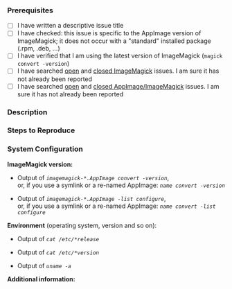 ### Prerequisites

<!-- The more checkmarks you can set below, the higher your chance that this issue can be looked into fast:-->

- [ ] I have written a descriptive issue title
- [ ] I have checked: this issue is specific to the AppImage version of ImageMagick; it does not occur with a "standard" installed package (.rpm, .deb, ...)
- [ ] I have verified that I am using the latest version of ImageMagick (`magick convert -version`)
- [ ] I have searched [open](https://github.com/ImageMagick/ImageMagick/issues) and [closed ImageMagick](https://github.com/ImageMagick/ImageMagick/issues?q=is%3Aissue+is%3Aclosed) issues. I am sure it has not already been reported
- [ ] I have searched [open](https://github.com/KurtPfeifle/ImageMagick/issues) and [closed AppImage/ImageMagick](https://github.com/KurtPfeifle/ImageMagick/issues?q=is%3Aissue+is%3Aclosed) issues. I am sure it has not already been reported

### Description
<!-- A description of the bug or feature -->

### Steps to Reproduce
<!-- List of steps, sample code, failing test or link to a project that reproduces the behavior.
     Make sure you place a stack trace inside a code (```) block to avoid linking unrelated issues -->

### System Configuration
<!-- Tell us about the environment where you are experiencing the bug -->

**ImageMagick version:**

- Output of *`imagemagick-*.AppImage convert -version`*,  
  or, if you use a symlink or a re-named AppImage: *`name convert -version`*
    
- Output of *`imagemagick-*.AppImage -list configure`*,  
  or, if you use a symlink or a re-named AppImage: *`name convert -list configure`*

**Environment** (operating system, version and so on):

- Output of *`cat /etc/*release`*
    
- Output of *`cat /etc/*version`*
    
- Output of *`uname -a`*

**Additional information:**

<!-- Thanks for reporting the issue to ImageMagick/AppImage! -->


